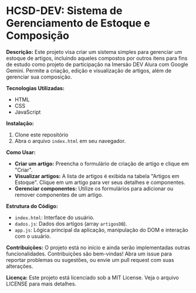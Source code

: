 # HCSD-DEV: Sistema de Gerenciamento de Estoque e Composição

**Descrição:**
Este projeto visa criar um sistema simples para gerenciar um estoque de artigos, incluindo aqueles compostos por outros itens para fins de estudo como projeto de participação na Imersão DEV Alura com Google Gemini. Permite a criação, edição e visualização de artigos, além de gerenciar sua composição.

**Tecnologias Utilizadas:**
* HTML
* CSS
* JavaScript

**Instalação:**
1. Clone este repositório
2. Abra o arquivo `index.html` em seu navegador.

**Como Usar:**
* **Criar um artigo:** Preencha o formulário de criação de artigo e clique em "Criar".
* **Visualizar artigos:** A lista de artigos é exibida na tabela "Artigos em Estoque". Clique em um artigo para ver seus detalhes e componentes.
* **Gerenciar componentes:** Utilize os formulários para adicionar ou remover componentes de um artigo.

**Estrutura do Código:**
* `index.html`: Interface do usuário.
* `dados.js`: Dados dos artigos (array `artigosDB`).
* `app.js`: Lógica principal da aplicação, manipulação do DOM e interação com o usuário.

**Contribuições:**
O projeto está no início e ainda serão implementadas outras funcionalidades. Contribuições são bem-vindas! Abra um issue para reportar problemas ou sugestões, ou envie um pull request com suas alterações.

**Licença:**
Este projeto está licenciado sob a MIT License. Veja o arquivo LICENSE para mais detalhes.
